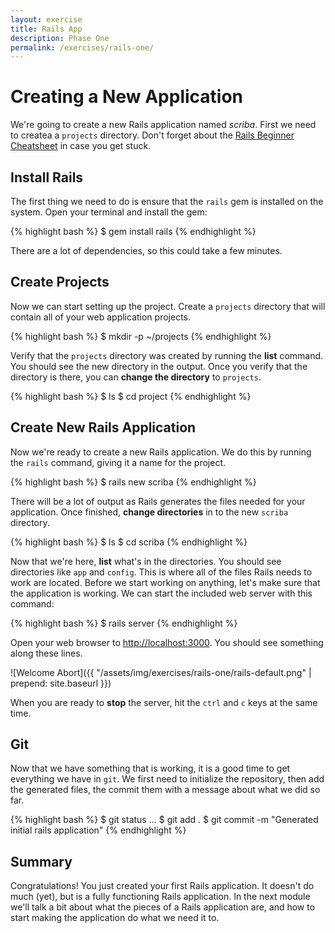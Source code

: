 ```yaml
---
layout: exercise
title: Rails App
description: Phase One
permalink: /exercises/rails-one/
---
```


# Creating a New Application

We're going to create a new Rails application named *scriba*. First we
need to createa a `projects` directory. Don't forget about the [Rails
Beginner Cheatsheet](http://www.pragtob.info/rails-beginner-cheatsheet/)
in case you get stuck.

## Install Rails

The first thing we need to do is ensure that the `rails` gem is
installed on the system. Open your terminal and install the gem:

{% highlight bash %}
$ gem install rails
{% endhighlight %}

There are a lot of dependencies, so this could take a few minutes.

## Create Projects

Now we can start setting up the project. Create a `projects` directory
that will contain all of your web application projects.

{% highlight bash %}
$ mkdir -p ~/projects
{% endhighlight %}

Verify that the `projects` directory was created by running the **list**
command. You should see the new directory in the output. Once you verify
that the directory is there, you can **change the directory** to
`projects`.

{% highlight bash %}
$ ls
$ cd project
{% endhighlight %}

## Create New Rails Application

Now we're ready to create a new Rails application. We do this by running
the `rails` command, giving it a name for the project.

{% highlight bash %}
$ rails new scriba
{% endhighlight %}

There will be a lot of output as Rails generates the files needed for
your application. Once finished, **change directories** in to the new
`scriba` directory.

{% highlight bash %}
$ ls
$ cd scriba
{% endhighlight %}

Now that we're here, **list** what's in the directories. You should see
directories like `app` and `config`. This is where all of the files
Rails needs to work are located. Before we start working on anything,
let's make sure that the application is working. We can start the
included web server with this command:

{% highlight bash %}
$ rails server
{% endhighlight %}

Open your web browser to [http://localhost:3000](http://localhost:3000).
You should see something along these lines.

![Welcome Abort]({{ "/assets/img/exercises/rails-one/rails-default.png" | prepend: site.baseurl }})

When you are ready to **stop** the server, hit the `ctrl` and `c` keys
at the same time.

## Git

Now that we have something that is working, it is a good time to get
everything we have in `git`. We first need to initialize the repository,
then add the generated files, the commit them with a message about what
we did so far.

{% highlight bash %}
$ git status
...
$ git add .
$ git commit -m "Generated initial rails application"
{% endhighlight %}

## Summary

Congratulations! You just created your first Rails application. It
doesn't do much (yet), but is a fully functioning Rails application. In
the next module we'll talk a bit about what the pieces of a Rails
application are, and how to start making the application do what we need
it to.

